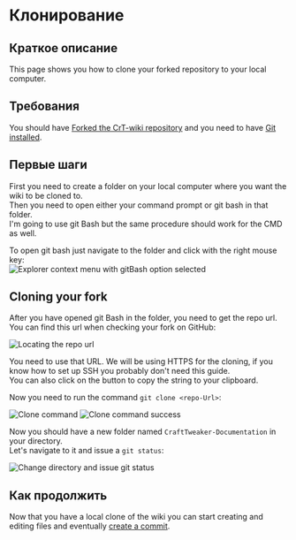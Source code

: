 # Клонирование

## Краткое описание

This page shows you how to clone your forked repository to your local computer.

## Требования

You should have [Forked the CrT-wiki repository](/Contribute/SetupGithub/) and you need to have [Git installed](/Contribute/LocalClone/InstallingGit/).

## Первые шаги

First you need to create a folder on your local computer where you want the wiki to be cloned to.  
Then you need to open either your command prompt or git bash in that folder.  
I'm going to use git Bash but the same procedure should work for the CMD as well.

To open git bash just navigate to the folder and click with the right mouse key:  
![Explorer context menu with gitBash option selected](/Contribute/LocalClone/assets/ExplorerContextMenu_GitBash.png)

## Cloning your fork

After you have opened git Bash in the folder, you need to get the repo url.  
You can find this url when checking your fork on GitHub:

![Locating the repo url](/Contribute/LocalClone/assets/GitHub_CloneLink.png)

You need to use that URL. We will be using HTTPS for the cloning, if you know how to set up SSH you probably don't need this guide.  
You can also click on the button to copy the string to your clipboard.

Now you need to run the command `git clone <repo-Url>`:

![Clone command](/Contribute/LocalClone/assets/GitBash_CloneCommand.png) ![Clone command success](/Contribute/LocalClone/assets/GitBash_CloneCommandSuccess.png)

Now you should have a new folder named `CraftTweaker-Documentation` in your directory.  
Let's navigate to it and issue a `git status`:

![Change directory and issue git status](/Contribute/LocalClone/assets/GitBash_Clone_GitStatus.png)

## Как продолжить

Now that you have a local clone of the wiki you can start creating and editing files and eventually [create a commit](/Contribute/LocalClone/CreateCommit/).